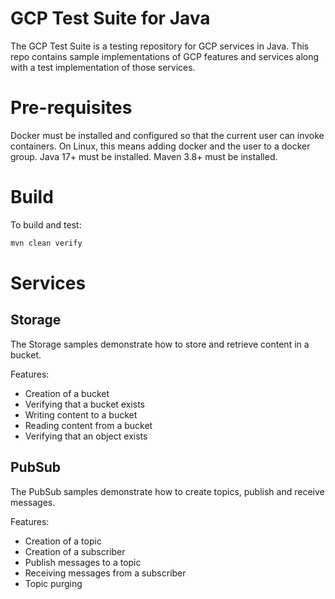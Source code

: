 # GCP Test Suite for Java

The GCP Test Suite is a testing repository for GCP services in Java.
This repo contains sample implementations of GCP features and services along with a test implementation of
those services.

# Pre-requisites

Docker must be installed and configured so that the current user can invoke containers. On Linux, this means adding
docker and the user to a docker group.
Java 17+ must be installed.
Maven 3.8+ must be installed.

# Build
To build and test:
```bash
mvn clean verify
```

# Services

## Storage
The Storage samples demonstrate how to store and retrieve content in a bucket.

Features:
* Creation of a bucket
* Verifying that a bucket exists
* Writing content to a bucket
* Reading content from a bucket
* Verifying that an object exists

## PubSub
The PubSub samples demonstrate how to create topics, publish and receive messages.

Features:
* Creation of a topic
* Creation of a subscriber
* Publish messages to a topic
* Receiving messages from a subscriber
* Topic purging
